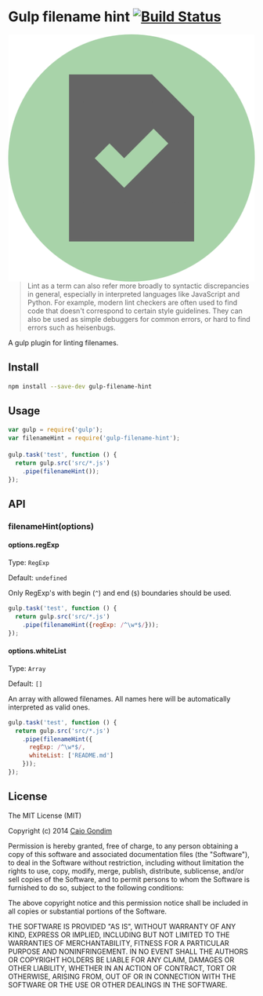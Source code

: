 # Gulp filename hint [![Build Status](https://secure.travis-ci.org/caiogondim/gulp-filename-hint.svg)](https://travis-ci.org/caiogondim/gulp-filename-hint)

<img src="https://raw.githubusercontent.com/caiogondim/gulp-filename-hint/master/icon/icon.png" align="right" />

> Lint as a term can also refer more broadly to syntactic discrepancies in
> general, especially in interpreted languages like JavaScript and Python. For
> example, modern lint checkers are often used to find code that doesn't
> correspond to certain style guidelines. They can also be used as simple
> debuggers for common errors, or hard to find errors such as heisenbugs.

A gulp plugin for linting filenames.

## Install

```sh
npm install --save-dev gulp-filename-hint
```


## Usage

```js
var gulp = require('gulp');
var filenameHint = require('gulp-filename-hint');

gulp.task('test', function () {
  return gulp.src('src/*.js')
    .pipe(filenameHint());
});
```


## API

### filenameHint(options)

#### options.regExp

Type: `RegExp`

Default: `undefined`

Only RegExp's with begin (`^`) and end (`$`) boundaries should be used.

```js
gulp.task('test', function () {
  return gulp.src('src/*.js')
    .pipe(filenameHint({regExp: /^\w*$/}));
});
```

#### options.whiteList

Type: `Array`

Default: `[]`

An array with allowed filenames. All names here will be automatically
interpreted as valid ones.

```js
gulp.task('test', function () {
  return gulp.src('src/*.js')
    .pipe(filenameHint({
      regExp: /^\w*$/,
      whiteList: ['README.md']
    }));
});
```

## License
The MIT License (MIT)

Copyright (c) 2014 [Caio Gondim](http://caiogondim.com)

Permission is hereby granted, free of charge, to any person obtaining a copy
of this software and associated documentation files (the "Software"), to deal
in the Software without restriction, including without limitation the rights
to use, copy, modify, merge, publish, distribute, sublicense, and/or sell
copies of the Software, and to permit persons to whom the Software is
furnished to do so, subject to the following conditions:

The above copyright notice and this permission notice shall be included in all
copies or substantial portions of the Software.

THE SOFTWARE IS PROVIDED "AS IS", WITHOUT WARRANTY OF ANY KIND, EXPRESS OR
IMPLIED, INCLUDING BUT NOT LIMITED TO THE WARRANTIES OF MERCHANTABILITY,
FITNESS FOR A PARTICULAR PURPOSE AND NONINFRINGEMENT. IN NO EVENT SHALL THE
AUTHORS OR COPYRIGHT HOLDERS BE LIABLE FOR ANY CLAIM, DAMAGES OR OTHER
LIABILITY, WHETHER IN AN ACTION OF CONTRACT, TORT OR OTHERWISE, ARISING FROM,
OUT OF OR IN CONNECTION WITH THE SOFTWARE OR THE USE OR OTHER DEALINGS IN THE
SOFTWARE.
